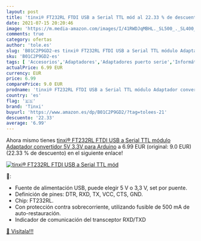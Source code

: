 ```yaml
---
layout: post
title: 'tinxi® FT232RL FTDI USB a Serial TTL mód al 22.33 % de descuento'
date: 2021-07-15 20:20:46
image: 'https://m.media-amazon.com/images/I/41RWDJqMBHL._SL500_._SL400_.jpg'
comments: true
category: ofertas
author: 'tole.es'
slug: 'B01C2P9GD2-es tinxi® FT232RL FTDI USB a Serial TTL módulo Adaptador...'
sku: 'B01C2P9GD2-es'
tags: [ 'Accesorios','Adaptadores','Adaptadores puerto serie','Informática','arduino','tinxi', ]
actualPrice: 6.99 EUR
currency: EUR
price: 6.99
comparePrice: 9.0 EUR
prodname: 'tinxi® FT232RL FTDI USB a Serial TTL módulo Adaptador convertidor 5V 3.3V para Arduino'
country: 'es'
flag: '🇪🇸'
brand: 'Tinxi'
buyurl: 'https://www.amazon.es/dp/B01C2P9GD2/?tag=tolees-21'
descuento: '22.33'
average: '6.99'
---
```


Ahora mismo tienes [tinxi® FT232RL FTDI USB a Serial TTL módulo Adaptador convertidor 5V 3.3V para Arduino](https://www.amazon.es/dp/B01C2P9GD2/?tag=tolees-21) a 6.99 EUR (original: 9.0 EUR) (22.33 %  de descuento) en el siguiente enlace!

[![tinxi® FT232RL FTDI USB a Serial TTL mód](https://m.media-amazon.com/images/I/41RWDJqMBHL._SL500_._SL400_.jpg)](https://www.amazon.es/dp/B01C2P9GD2/?tag=tolees-21)

🔎:

- Fuente de alimentación USB, puede elegir 5 V o 3,3 V, set por puente.
- Definición de pines: DTR, RXD, TX, VCC, CTS, GND.
- Chip: FT232RL.
- Con protección contra sobrecorriente, utilizando fusible de 500 mA de auto-restauración.
- Indicador de comunicación del transceptor RXD/TXD

[🛒 Visítala!!!](https://www.amazon.es/dp/B01C2P9GD2/?tag=tolees-21)
